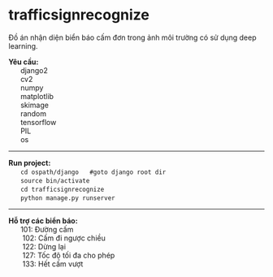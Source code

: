 # trafficsignrecognize
Đồ án nhận diện biển báo cấm đơn trong ảnh môi trường có sử dụng deep learning.<br>

<b>Yêu cầu:</b><br>
     &nbsp;&nbsp;&nbsp;&nbsp;&nbsp;&nbsp;django2<br>
     &nbsp;&nbsp;&nbsp;&nbsp;&nbsp;&nbsp;cv2<br> 
     &nbsp;&nbsp;&nbsp;&nbsp;&nbsp;&nbsp;numpy<br> 
     &nbsp;&nbsp;&nbsp;&nbsp;&nbsp;&nbsp;matplotlib<br> 
     &nbsp;&nbsp;&nbsp;&nbsp;&nbsp;&nbsp;skimage<br>
     &nbsp;&nbsp;&nbsp;&nbsp;&nbsp;&nbsp;random<br>
     &nbsp;&nbsp;&nbsp;&nbsp;&nbsp;&nbsp;tensorflow<br>
     &nbsp;&nbsp;&nbsp;&nbsp;&nbsp;&nbsp;PIL<br>
     &nbsp;&nbsp;&nbsp;&nbsp;&nbsp;&nbsp;os<br>
<hr>
<b>Run project:</b><br>
 &nbsp;&nbsp;&nbsp;&nbsp;&nbsp;&nbsp;<code>cd ospath/django   #goto django root dir</code> <br>
 &nbsp;&nbsp;&nbsp;&nbsp;&nbsp;&nbsp;<code>source bin/activate</code><br>
 &nbsp;&nbsp;&nbsp;&nbsp;&nbsp;&nbsp;<code>cd trafficsignrecognize </code><br>
 &nbsp;&nbsp;&nbsp;&nbsp;&nbsp;&nbsp;<code>python manage.py runserver</code><br>

  
<hr>
<b>Hỗ trợ các biển báo:</b><br>
&nbsp;&nbsp;&nbsp;&nbsp;&nbsp;&nbsp;101: Đường cấm<br>
&nbsp;&nbsp;&nbsp;&nbsp;&nbsp;&nbsp;    102: Cấm đi ngược chiều<br>
 &nbsp;&nbsp;&nbsp;&nbsp;&nbsp;&nbsp;    122: Dừng lại<br>
 &nbsp;&nbsp;&nbsp;&nbsp;&nbsp;&nbsp;    127: Tốc độ tối đa cho phép<br>
 &nbsp;&nbsp;&nbsp;&nbsp;&nbsp;&nbsp;    133: Hết cấm vượt<br> 
